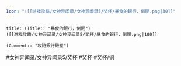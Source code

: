 ```yaml
---
Icon: "![[游戏攻略/女神异闻录/女神异闻录5/奖杯/暴食的銀行，倒閉.png|30]]"
---
```

```ad-common-bronze-trophy
title: (Title:: "暴食的銀行，倒閉")
![[游戏攻略/女神异闻录/女神异闻录5/奖杯/暴食的銀行，倒閉.png|100]]

(Comment:: "攻陷銀行殿堂")
```

#女神异闻录/女神异闻录5/奖杯 #奖杯 #奖杯/铜
